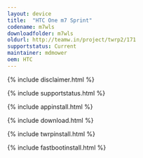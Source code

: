 ```yaml
---
layout: device
title:  "HTC One m7 Sprint"
codename: m7wls
downloadfolder: m7wls
oldurl: http://teamw.in/project/twrp2/171
supportstatus: Current
maintainer: mdmower
oem: HTC
---
```


{% include disclaimer.html %}

{% include supportstatus.html %}

{% include appinstall.html %}

{% include download.html %}

{% include twrpinstall.html %}

{% include fastbootinstall.html %}
